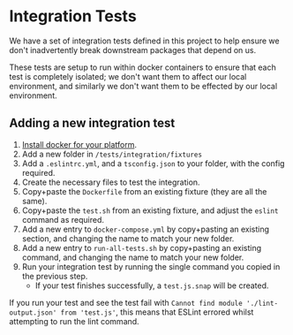 # Integration Tests

We have a set of integration tests defined in this project to help ensure we don't inadvertently break downstream packages that depend on us.

These tests are setup to run within docker containers to ensure that each test is completely isolated; we don't want them to affect our local environment, and similarly we don't want them to be effected by our local environment.

## Adding a new integration test

1. [Install docker for your platform](https://docs.docker.com/v17.09/engine/installation/#supported-platforms).
1. Add a new folder in `/tests/integration/fixtures`
1. Add a `.eslintrc.yml`, and a `tsconfig.json` to your folder, with the config required.
1. Create the necessary files to test the integration.
1. Copy+paste the `Dockerfile` from an existing fixture (they are all the same).
1. Copy+paste the `test.sh` from an existing fixture, and adjust the `eslint` command as required.
1. Add a new entry to `docker-compose.yml` by copy+pasting an existing section, and changing the name to match your new folder.
1. Add a new entry to `run-all-tests.sh` by copy+pasting an existing command, and changing the name to match your new folder.
1. Run your integration test by running the single command you copied in the previous step.
   - If your test finishes successfully, a `test.js.snap` will be created.

If you run your test and see the test fail with `Cannot find module './lint-output.json' from 'test.js'`, this means that ESLint errored whilst attempting to run the lint command.

